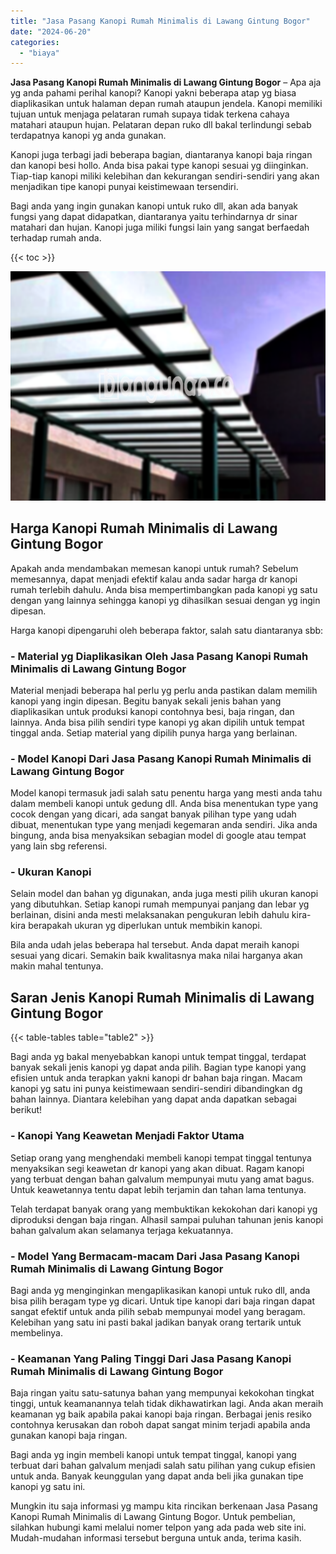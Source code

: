 ```yaml
---
title: "Jasa Pasang Kanopi Rumah Minimalis di Lawang Gintung Bogor"
date: "2024-06-20"
categories: 
  - "biaya"
---
```


**Jasa Pasang Kanopi Rumah Minimalis di Lawang Gintung Bogor** – Apa aja yg anda pahami perihal kanopi? Kanopi yakni beberapa atap yg biasa diaplikasikan untuk halaman depan rumah ataupun jendela. Kanopi memiliki tujuan untuk menjaga pelataran rumah supaya tidak terkena cahaya matahari ataupun hujan. Pelataran depan ruko dll bakal terlindungi sebab terdapatnya kanopi yg anda gunakan.

Kanopi juga terbagi jadi beberapa bagian, diantaranya kanopi baja ringan dan kanopi besi hollo. Anda bisa pakai type kanopi sesuai yg diinginkan. Tiap-tiap kanopi miliki kelebihan dan kekurangan sendiri-sendiri yang akan menjadikan tipe kanopi punyai keistimewaan tersendiri.

Bagi anda yang ingin gunakan kanopi untuk ruko dll, akan ada banyak fungsi yang dapat didapatkan, diantaranya yaitu terhindarnya dr sinar matahari dan hujan. Kanopi juga miliki fungsi lain yang sangat berfaedah terhadap rumah anda.

{{< toc >}}

![Jasa Pasang Kanopi Rumah Minimalis di Lawang Gintung Bogor](/images/harga-kanopi-minimalis-07.png)

## Harga Kanopi Rumah Minimalis di Lawang Gintung Bogor

Apakah anda mendambakan memesan kanopi untuk rumah? Sebelum memesannya, dapat menjadi efektif kalau anda sadar harga dr kanopi rumah terlebih dahulu. Anda bisa mempertimbangkan pada kanopi yg satu dengan yang lainnya sehingga kanopi yg dihasilkan sesuai dengan yg ingin dipesan.

Harga kanopi dipengaruhi oleh beberapa faktor, salah satu diantaranya sbb:

### \- Material yg Diaplikasikan Oleh Jasa Pasang Kanopi Rumah Minimalis di Lawang Gintung Bogor

Material menjadi beberapa hal perlu yg perlu anda pastikan dalam memilih kanopi yang ingin dipesan. Begitu banyak sekali jenis bahan yang diaplikasikan untuk produksi kanopi contohnya besi, baja ringan, dan lainnya. Anda bisa pilih sendiri type kanopi yg akan dipilih untuk tempat tinggal anda. Setiap material yang dipilih punya harga yang berlainan.

### \- Model Kanopi Dari Jasa Pasang Kanopi Rumah Minimalis di Lawang Gintung Bogor

Model kanopi termasuk jadi salah satu penentu harga yang mesti anda tahu dalam membeli kanopi untuk gedung dll. Anda bisa menentukan type yang cocok dengan yang dicari, ada sangat banyak pilihan type yang udah dibuat, menentukan type yang menjadi kegemaran anda sendiri. Jika anda bingung, anda bisa menyaksikan sebagian model di google atau tempat yang lain sbg referensi.

### \- Ukuran Kanopi

Selain model dan bahan yg digunakan, anda juga mesti pilih ukuran kanopi yang dibutuhkan. Setiap kanopi rumah mempunyai panjang dan lebar yg berlainan, disini anda mesti melaksanakan pengukuran lebih dahulu kira-kira berapakah ukuran yg diperlukan untuk membikin kanopi.

Bila anda udah jelas beberapa hal tersebut. Anda dapat meraih kanopi sesuai yang dicari. Semakin baik kwalitasnya maka nilai harganya akan makin mahal tentunya.

## Saran Jenis Kanopi Rumah Minimalis di Lawang Gintung Bogor

{{< table-tables table="table2" >}}

Bagi anda yg bakal menyebabkan kanopi untuk tempat tinggal, terdapat banyak sekali jenis kanopi yg dapat anda pilih. Bagian type kanopi yang efisien untuk anda terapkan yakni kanopi dr bahan baja ringan. Macam kanopi yg satu ini punya keistimewaan sendiri-sendiri dibandingkan dg bahan lainnya. Diantara kelebihan yang dapat anda dapatkan sebagai berikut!

### \- Kanopi Yang Keawetan Menjadi Faktor Utama

Setiap orang yang menghendaki membeli kanopi tempat tinggal tentunya menyaksikan segi keawetan dr kanopi yang akan dibuat. Ragam kanopi yang terbuat dengan bahan galvalum mempunyai mutu yang amat bagus. Untuk keawetannya tentu dapat lebih terjamin dan tahan lama tentunya.

Telah terdapat banyak orang yang membuktikan kekokohan dari kanopi yg diproduksi dengan baja ringan. Alhasil sampai puluhan tahunan jenis kanopi bahan galvalum akan selamanya terjaga kekuatannya.

### \- Model Yang Bermacam-macam Dari Jasa Pasang Kanopi Rumah Minimalis di Lawang Gintung Bogor

Bagi anda yg menginginkan mengaplikasikan kanopi untuk ruko dll, anda bisa pilih beragam type yg dicari. Untuk tipe kanopi dari baja ringan dapat sangat efektif untuk anda pilih sebab mempunyai model yang beragam. Kelebihan yang satu ini pasti bakal jadikan banyak orang tertarik untuk membelinya.

### \- Keamanan Yang Paling Tinggi Dari Jasa Pasang Kanopi Rumah Minimalis di Lawang Gintung Bogor

Baja ringan yaitu satu-satunya bahan yang mempunyai kekokohan tingkat tinggi, untuk keamanannya telah tidak dikhawatirkan lagi. Anda akan meraih keamanan yg baik apabila pakai kanopi baja ringan. Berbagai jenis resiko contohnya kerusakan dan roboh dapat sangat minim terjadi apabila anda gunakan kanopi baja ringan.

Bagi anda yg ingin membeli kanopi untuk tempat tinggal, kanopi yang terbuat dari bahan galvalum menjadi salah satu pilihan yang cukup efisien untuk anda. Banyak keunggulan yang dapat anda beli jika gunakan tipe kanopi yg satu ini.

Mungkin itu saja informasi yg mampu kita rincikan berkenaan Jasa Pasang Kanopi Rumah Minimalis di Lawang Gintung Bogor. Untuk pembelian, silahkan hubungi kami melalui nomer telpon yang ada pada web site ini. Mudah-mudahan informasi tersebut berguna untuk anda, terima kasih.
